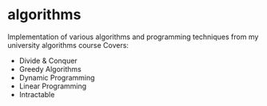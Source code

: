# algorithms
Implementation of various algorithms and programming techniques from my university algorithms course
Covers:
- Divide & Conquer
- Greedy Algorithms
- Dynamic Programming
- Linear Programming
- Intractable 
